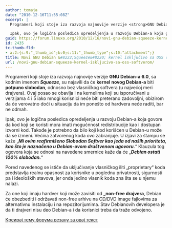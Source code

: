 ```yaml
---
author: tomaja
date: "2010-12-16T11:55:08Z"
excerpt: |
  Programeri koji stoje iza razvoja najnovije verzije <strong>GNU Debian-a 6.0</strong>, sa kodnim imenom <em><strong>Squeeze</strong></em>, su najavili da će <strong>kernel novog Debian-a</strong> biti <strong>potpuno slobodan</strong>, odnosno bez vlasničkog softvera (u najvećoj meri drajvera). Ovaj posao se obavlja i na kernelima koji su isporučivani u verzijama 4 i 5 iako mnogi korisnici neće biti preterano zadovoljni, obizirom da će verovatno doći u situaciju da im ponešto od hardvera neće raditi, bar ne odmah.

  Ipak, ovo je logična posledica opredeljenja u razvoju Debian-a koja govore da kod koji se koristi mora imati mogućnnost redistribucije kao i dostupan izvorni kod. Takođe je potrebno da bilo koji kod korišćen u Debian-u može da se izmeni.
guid: https://forum.linuxo.org/2010/12/16/novi-gnu-debian-squeeze-kernel-iskljucivo-sa-oss-softverom/
id: 2435
tc-thumb-fld:
- a:2:{s:9:"_thumb_id";b:0;s:11:"_thumb_type";s:10:"attachment";}
title: Novi GNU Debian &#8222;Squeeze&#8220; kernel isključivo sa OSS softverom
url: /novi-gnu-debian-squeeze-kernel-iskljucivo-sa-oss-softverom/
---
```

Programeri koji stoje iza razvoja najnovije verzije **GNU Debian-a 6.0**, sa kodnim imenom _**Squeeze**_, su najavili da će **kernel novog Debian-a** biti **potpuno slobodan**, odnosno bez vlasničkog softvera (u najvećoj meri drajvera). Ovaj posao se obavlja i na kernelima koji su isporučivani u verzijama 4 i 5 iako mnogi korisnici neće biti preterano zadovoljni, obizirom da će verovatno doći u situaciju da im ponešto od hardvera neće raditi, bar ne odmah. 

Ipak, ovo je logična posledica opredeljenja u razvoju Debian-a koja govore da kod koji se koristi mora imati mogućnnost redistribucije kao i dostupan izvorni kod. Takođe je potrebno da bilo koji kod korišćen u Debian-u može da se izmeni. Većina zatvorenog koda ovo zabranjuje. U izjavi za štampu se kaže &#8222;**_Mi ovim reafirmišeno Slobodan Softver kao jeda od naših prioriteta, kao što je naznačeno u Debian-ovom društvenom ugovoru._**&#8220; Klauzula tog ogovora koja se odnosi na navedene smernice kaže da će &#8222;**_Debian ostati 100% slobodan._**&#8220; 

Pored navedenog se ističe da uključivanje vlasničkog iliti &#8222;proprietary&#8220; koda predstavlja realnu opasnost za korisnike u poglednu privatnosti, sigurnosti pa i ideoloških stavova, jer onda jedino vlasnik koda zna šta se u njemu nalazi.

Za one koji imaju hardver koji može zavisiti od _**non-free</em> drajvera**, Debian će obezbediti i održavati non-free arhivu na CD/DVD image fajlovima za alternativnu instalaciju i na repozitorijumima. Stav Debianovih developera je da ti drajveri nisu deo Debian-a i da korisnici treba da traže odvojeno. </p> 

[Креирај тему форума везану за овај текст](https://linuxo.org/nova-tema-na-forumu/?se_pid=2435)